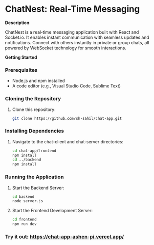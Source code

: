 # ChatNest: Real-Time Messaging

**Description**

ChatNest is a real-time messaging application built with React and Socket.io. It enables instant communication with seamless updates and notifications. Connect with others instantly in private or group chats, all powered by WebSocket technology for smooth interactions.

**Getting Started**

### Prerequisites

- Node.js and npm installed
- A code editor (e.g., Visual Studio Code, Sublime Text)

### Cloning the Repository

1. Clone this repository:
   ```bash
   git clone https://github.com/sh-sahil/chat-app.git
   
   ```

### Installing Dependencies

1. Navigate to the chat-client and chat-server directories:

   ```bash
   cd chat-app/frontend
   npm install
   cd ../backend
   npm install

   ```

### Running the Application

1. Start the Backend Server:
   ```bash
   cd backend
   node server.js
   
   ```
2. Start the Frontend Development Server:

   ```bash
   cd frontend
   npm run dev
   
   ```

### Try it out: https://chat-app-ashen-pi.vercel.app/
